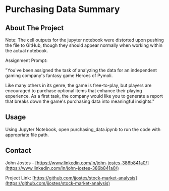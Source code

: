 # Purchasing Data Summary

<!-- ABOUT THE PROJECT -->
## About The Project

Note: The cell outputs for the jupyter notebook were distorted upon pushing the file to GitHub, though they should appear normally when working within the actual notebook.


Assignment Prompt:

"You've been assigned the task of analyzing the data for an independent gaming company's fantasy game Heroes of Pymoli.

Like many others in its genre, the game is free-to-play, but players are encouraged to purchase optional items that enhance their playing experience. As a first task, the company would like you to generate a report that breaks down the game's purchasing data into meaningful insights."

<!-- USAGE -->
## Usage

Using Jupyter Notebook, open purchasing_data.ipynb to run the code with appropriate file path.

<!-- CONTACT -->
## Contact

John Jostes - [https://www.linkedin.com/in/john-jostes-386b841a0/](https://www.linkedin.com/in/john-jostes-386b841a0/)

Project Link: [https://github.com/jjostes/stock-market-analysis](https://github.com/jjostes/stock-market-analysis)